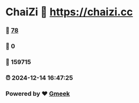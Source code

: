 # ChaiZi :link: https://chaizi.cc 
### :page_facing_up: [78](https://chaizi.cc/tag.html) 
### :speech_balloon: 0 
### :hibiscus: 159715 
### :alarm_clock: 2024-12-14 16:47:25 
### Powered by :heart: [Gmeek](https://github.com/Meekdai/Gmeek)
